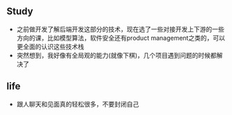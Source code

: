 ## Study
- 之前做开发了解后端开发这部分的技术，现在选了一些对接开发上下游的一些方向的课，比如模型算法，软件安全还有product management之类的，可以更全面的认识这些技术栈
-  突然想到，我好像有全局观的能力(就像下棋)，几个项目遇到问题的时候都解决了

## life
- 跟人聊天和见面真的轻松很多，不要封闭自己
